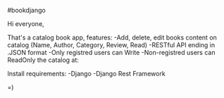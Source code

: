 #bookdjango

Hi everyone,

That's a catalog book app, features:
-Add, delete, edit books content on catalog (Name, Author, Category, Review, Read)
-RESTful API ending in .JSON format
-Only registred users can Write
-Non-registred users can ReadOnly the catalog at: 

Install requirements:
-Django
-Django Rest Framework



=)
